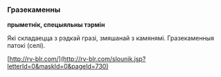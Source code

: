 ### Гразекаменны
**прыметнік, спецыяльны тэрмін**

Які складаецца з рэдкай гразі, змяшанай з камянямі. Гразекаменныя патокі (селі).

<a rel="author">[http://rv-blr.com/](http://rv-blr.com/slounik.jsp?letterId=0&maskId=0&pageId=730)</a>
